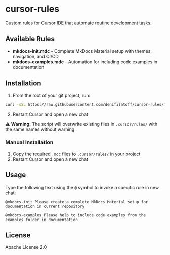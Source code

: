 # cursor-rules

Custom rules for Cursor IDE that automate routine development tasks.

## Available Rules

- **mkdocs-init.mdc** - Complete MkDocs Material setup with themes, navigation, and CI/CD
- **mkdocs-examples.mdc** - Automation for including code examples in documentation

## Installation

1. From the root of your git project, run:

```bash
curl -sSL https://raw.githubusercontent.com/denifilatoff/cursor-rules/main/install.sh | bash
```

2. Restart Cursor and open a new chat

⚠️ **Warning:** The script will overwrite existing files in `.cursor/rules/` with the same names without warning.

### Manual Installation

1. Copy the required `.mdc` files to `.cursor/rules/` in your project
2. Restart Cursor and open a new chat

## Usage

Type the following text using the `@` symbol to invoke a specific rule in new chat:

```
@mkdocs-init Please create a complete MkDocs Material setup for documentation in current repository
```

```
@mkdocs-examples Please help to include code examples from the examples folder in documentation
```

## License

Apache License 2.0

